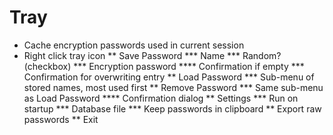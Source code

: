 Tray
====
* Cache encryption passwords used in current session
* Right click tray icon
** Save Password
*** Name
*** Random? (checkbox)
*** Encryption password
**** Confirmation if empty
*** Confirmation for overwriting entry
** Load Password
*** Sub-menu of stored names, most used first
** Remove Password
*** Same sub-menu as Load Password
**** Confirmation dialog
** Settings
*** Run on startup
*** Database file
*** Keep passwords in clipboard
** Export raw passwords
** Exit
